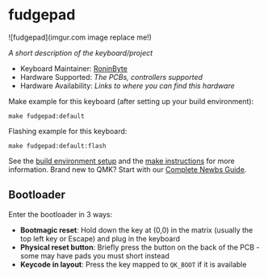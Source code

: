 # fudgepad

![fudgepad](imgur.com image replace me!)

*A short description of the keyboard/project*

* Keyboard Maintainer: [RoninByte](https://github.com/RoninByte)
* Hardware Supported: *The PCBs, controllers supported*
* Hardware Availability: *Links to where you can find this hardware*

Make example for this keyboard (after setting up your build environment):

    make fudgepad:default

Flashing example for this keyboard:

    make fudgepad:default:flash

See the [build environment setup](https://docs.qmk.fm/#/getting_started_build_tools) and the [make instructions](https://docs.qmk.fm/#/getting_started_make_guide) for more information. Brand new to QMK? Start with our [Complete Newbs Guide](https://docs.qmk.fm/#/newbs).

## Bootloader

Enter the bootloader in 3 ways:

* **Bootmagic reset**: Hold down the key at (0,0) in the matrix (usually the top left key or Escape) and plug in the keyboard
* **Physical reset button**: Briefly press the button on the back of the PCB - some may have pads you must short instead
* **Keycode in layout**: Press the key mapped to `QK_BOOT` if it is available
